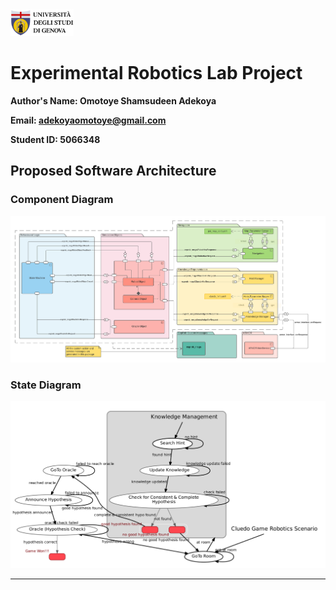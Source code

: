 <a href="https://unige.it/en/">
<img src="images/genoa_logo.png" width="20%" height="20%" title="University of Genoa" alt="University of Genoa" >
</a>

# Experimental Robotics Lab Project

**Author's Name: Omotoye Shamsudeen Adekoya**

**Email: adekoyaomotoye@gmail.com**

**Student ID: 5066348**

## Proposed Software Architecture

### Component Diagram

<img src="UML%20Diagrams/component_diagram_v2.1.png"  title="Component Diagram Version 2" alt="Component Diagram Version 2" >

### State Diagram

<img src="UML%20Diagrams/state_diagram_v2.png"  title="Smach Viewer State Diagram Version 2" alt="Smach Viewer State Diagram Version 2.1" >

---
